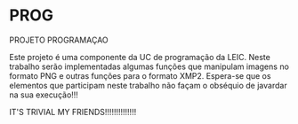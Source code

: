 # PROG
PROJETO PROGRAMAÇAO

  Este projeto é uma componente da UC de programação da LEIC. Neste trabalho serão implementadas algumas funções que manipulam imagens no formato PNG
e outras funções para o formato XMP2.
  Espera-se que os elementos que participam neste trabalho não façam o obséquio de javardar na sua execução!!!
  
  IT'S TRIVIAL MY FRIENDS!!!!!!!!!!!!!!
